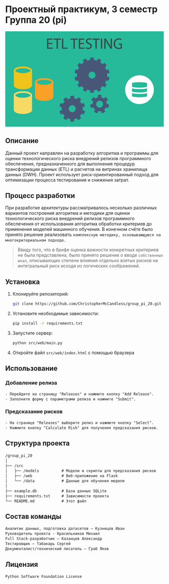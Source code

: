 # Проектный практикум, 3 семестр Группа 20 (pi)

![Logotype](./src/models/data/ETL.png)
## Описание
Данный проект направлен на разработку алгоритма и программы для оценки технологического риска внедрений релизов программного обеспечения, предназначенного для выполнения процедур трансформации данных (ETL) и расчетов на витринах хранилища данных (DWH). Проект использует риск-ориентированный подход для оптимизации процесса тестирования и снижения затрат.

## Процесс разработки
При разработке архитектуры рассматривалось несколько различных вариантов построения алгоритма и методики для оценки технологического риска внедрений релизов программного обеспечения от использования алгоритма обработки критериев до применения моделей машинного обучения. В конечном счёте было принято решение реализовать `комплексную методику, основывающуюся на многокритериальном подходе.` 

>Ввиду того, что в брифе оценка важности конкретных критериев не была представлена, было принято решение о вводе `собственных шкал`, описывающих степени влияния отдельно взятых рисков на интегральный риск исходя из логических соображений.

## Установка

1. Клонируйте репозиторий:
   ```bash
   git clone https://github.com/ChristopherMcCandless/group_pi_20.git
   ```
2. Установите необходимые зависимости:
    ```bash
    pip install -r requirements.txt
    ```
3. Запустите сервер:
    ```bash
    python src/web/main.py
    ```
4. Откройте файл `src/web/index.html` с помощью браузера


## Использование

### Добавление релиза
    - Перейдите на страницу "Releases" и нажмите кнопку "Add Release".
    - Заполните форму с параметрами релиза и нажмите "Submit".

### Предсказание рисков
    - На странице "Releases" выберите релиз и нажмите кнопку "Select".
    - Нажмите кнопку "Calculate Risk" для получения предсказания рисков.

## Структура проекта
```
/group_pi_20
│
├── /src
│   ├── /models          # Модели и скрипты для предсказания рисков
│   ├── /web             # Веб-приложение на Flask
│   └── /data            # Данные для обучения модели
│
├── example.db           # База данных SQLite
├── requirements.txt     # Зависимости проекта
└── README.md            # Этот файл
```

## Состав команды
    Аналитик данных, подготовка датасетов – Кузнецов Иван
    Руководитель проекта - Красильников Михаил
    Full Stack-разработчик – Казанцев Александр
    Тестировщик – Табакарь Сергей
    Документалист/технический писатель – Граб Яков 

## Лицензия
    Python Software Foundation License
